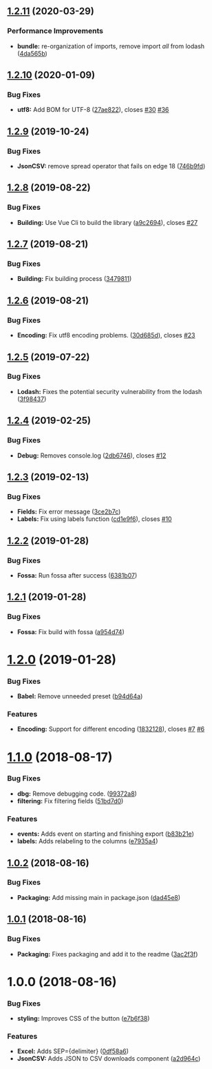 ## [1.2.11](https://github.com/Belphemur/vue-json-csv/compare/v1.2.10...v1.2.11) (2020-03-29)


### Performance Improvements

* **bundle:** re-organization of imports, remove import *all* from lodash ([4da565b](https://github.com/Belphemur/vue-json-csv/commit/4da565be7d0a9ccd0f618e66c4f3c35b09af9253))

## [1.2.10](https://github.com/Belphemur/vue-json-csv/compare/v1.2.9...v1.2.10) (2020-01-09)


### Bug Fixes

* **utf8:** Add BOM for UTF-8 ([27ae822](https://github.com/Belphemur/vue-json-csv/commit/27ae822a270c5e6748d5148a2b7bcf81cb6aad5d)), closes [#30](https://github.com/Belphemur/vue-json-csv/issues/30) [#36](https://github.com/Belphemur/vue-json-csv/issues/36)

## [1.2.9](https://github.com/Belphemur/vue-json-csv/compare/v1.2.8...v1.2.9) (2019-10-24)


### Bug Fixes

* **JsonCSV:** remove spread operator that fails on edge 18 ([746b9fd](https://github.com/Belphemur/vue-json-csv/commit/746b9fd))

## [1.2.8](https://github.com/Belphemur/vue-json-csv/compare/v1.2.7...v1.2.8) (2019-08-22)


### Bug Fixes

* **Building:** Use Vue Cli to build the library ([a9c2694](https://github.com/Belphemur/vue-json-csv/commit/a9c2694)), closes [#27](https://github.com/Belphemur/vue-json-csv/issues/27)

## [1.2.7](https://github.com/Belphemur/vue-json-csv/compare/v1.2.6...v1.2.7) (2019-08-21)


### Bug Fixes

* **Building:** Fix building process ([3479811](https://github.com/Belphemur/vue-json-csv/commit/3479811))

## [1.2.6](https://github.com/Belphemur/vue-json-csv/compare/v1.2.5...v1.2.6) (2019-08-21)


### Bug Fixes

* **Encoding:** Fix utf8 encoding problems. ([30d685d](https://github.com/Belphemur/vue-json-csv/commit/30d685d)), closes [#23](https://github.com/Belphemur/vue-json-csv/issues/23)

## [1.2.5](https://github.com/Belphemur/vue-json-csv/compare/v1.2.4...v1.2.5) (2019-07-22)


### Bug Fixes

* **Lodash:** Fixes the potential security vulnerability from the lodash ([3f98437](https://github.com/Belphemur/vue-json-csv/commit/3f98437))

## [1.2.4](https://github.com/Belphemur/vue-json-csv/compare/v1.2.3...v1.2.4) (2019-02-25)


### Bug Fixes

* **Debug:** Removes console.log ([2db6746](https://github.com/Belphemur/vue-json-csv/commit/2db6746)), closes [#12](https://github.com/Belphemur/vue-json-csv/issues/12)

## [1.2.3](https://github.com/Belphemur/vue-json-csv/compare/v1.2.2...v1.2.3) (2019-02-13)


### Bug Fixes

* **Fields:** Fix error message ([3ce2b7c](https://github.com/Belphemur/vue-json-csv/commit/3ce2b7c))
* **Labels:** Fix using labels function ([cd1e9f6](https://github.com/Belphemur/vue-json-csv/commit/cd1e9f6)), closes [#10](https://github.com/Belphemur/vue-json-csv/issues/10)

## [1.2.2](https://github.com/Belphemur/vue-json-csv/compare/v1.2.1...v1.2.2) (2019-01-28)


### Bug Fixes

* **Fossa:** Run fossa after success ([6381b07](https://github.com/Belphemur/vue-json-csv/commit/6381b07))

## [1.2.1](https://github.com/Belphemur/vue-json-csv/compare/v1.2.0...v1.2.1) (2019-01-28)


### Bug Fixes

* **Fossa:** Fix build with fossa ([a954d74](https://github.com/Belphemur/vue-json-csv/commit/a954d74))

# [1.2.0](https://github.com/Belphemur/vue-json-csv/compare/v1.1.0...v1.2.0) (2019-01-28)


### Bug Fixes

* **Babel:** Remove unneeded preset ([b94d64a](https://github.com/Belphemur/vue-json-csv/commit/b94d64a))


### Features

* **Encoding:** Support for different encoding ([1832128](https://github.com/Belphemur/vue-json-csv/commit/1832128)), closes [#7](https://github.com/Belphemur/vue-json-csv/issues/7) [#6](https://github.com/Belphemur/vue-json-csv/issues/6)

# [1.1.0](https://github.com/Belphemur/vue-json-csv/compare/v1.0.2...v1.1.0) (2018-08-17)


### Bug Fixes

* **dbg:** Remove debugging code. ([99372a8](https://github.com/Belphemur/vue-json-csv/commit/99372a8))
* **filtering:** Fix filtering fields ([51bd7d0](https://github.com/Belphemur/vue-json-csv/commit/51bd7d0))


### Features

* **events:** Adds event on starting and finishing export ([b83b21e](https://github.com/Belphemur/vue-json-csv/commit/b83b21e))
* **labels:** Adds relabeling to the columns ([e7935a4](https://github.com/Belphemur/vue-json-csv/commit/e7935a4))

## [1.0.2](https://github.com/Belphemur/vue-json-csv/compare/v1.0.1...v1.0.2) (2018-08-16)


### Bug Fixes

* **Packaging:** Add missing main in package.json ([dad45e8](https://github.com/Belphemur/vue-json-csv/commit/dad45e8))

## [1.0.1](https://github.com/Belphemur/vue-json-csv/compare/v1.0.0...v1.0.1) (2018-08-16)


### Bug Fixes

* **Packaging:** Fixes packaging and add it to the readme ([3ac2f3f](https://github.com/Belphemur/vue-json-csv/commit/3ac2f3f))

# 1.0.0 (2018-08-16)


### Bug Fixes

* **styling:** Improves CSS of the button ([e7b6f38](https://github.com/Belphemur/vue-json-csv/commit/e7b6f38))


### Features

* **Excel:** Adds SEP={delimiter} ([0df58a6](https://github.com/Belphemur/vue-json-csv/commit/0df58a6))
* **JsonCSV:** Adds JSON to CSV downloads component ([a2d964c](https://github.com/Belphemur/vue-json-csv/commit/a2d964c))
